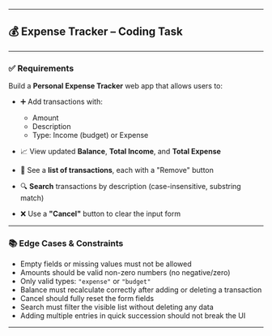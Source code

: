 
---

## 💰 Expense Tracker – Coding Task

---

### ✅ **Requirements**

Build a **Personal Expense Tracker** web app that allows users to:

* ➕ Add transactions with:

  * Amount
  * Description
  * Type: Income (budget) or Expense
* 📈 View updated **Balance**, **Total Income**, and **Total Expense**
* 📜 See a **list of transactions**, each with a "Remove" button
* 🔍 **Search** transactions by description (case-insensitive, substring match)
* ❌ Use a **"Cancel"** button to clear the input form

---

### 📚 **Edge Cases & Constraints**

* Empty fields or missing values must not be allowed
* Amounts should be valid non-zero numbers (no negative/zero)
* Only valid types: `"expense"` or `"budget"`
* Balance must recalculate correctly after adding or deleting a transaction
* Cancel should fully reset the form fields
* Search must filter the visible list without deleting any data
* Adding multiple entries in quick succession should not break the UI

---


